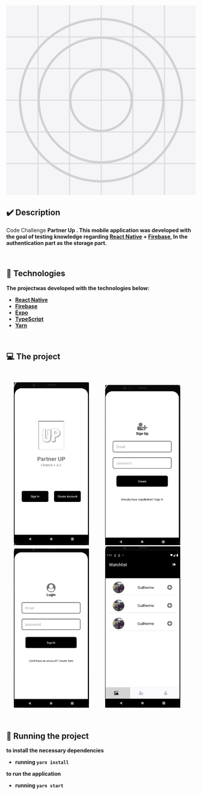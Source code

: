 <p align="center">
  <img src= "/assets/icon.png"
  width="701" heigth="701"><br>
</p>

## ✔️ Description

Code Challenge <b> Partner Up <b>. This mobile application was developed with the goal of testing knowledge regarding [React Native](https://reactnative.dev/) +
[Firebase](https://firebase.google.com/?hl=pt), In the authentication part as the storage part.

<br>

## 🚀 Technologies

The projectwas developed with the technologies below:

- [React Native](https://facebook.github.io/react-native/)
- [Firebase](https://firebase.google.com/?hl=pt)
- [Expo](https://expo.io/)
- [TypeScript](https://www.typescriptlang.org/)
- [Yarn](https://yarnpkg.com/)

<br>

## 💻 The project

<br> 
<p float="center">
  <img src="/assets/landing.png" width="200" hspace="20" /> 
  <img src="/assets/login.png" width="200" hspace="20"/>
  <img src="/assets/create.png" width="200" hspace="20"/> 
  <img src="/assets/home.png" width="200"hspace="20"/>
</p>

<br>

## 🔖 Running the project

to install the necessary dependencies

- running `yarn install`

to run the application

- running `yarn start`
